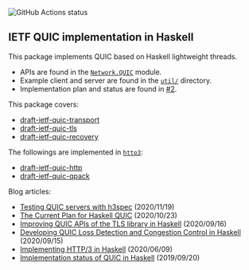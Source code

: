 ![GitHub Actions status](https://github.com/kazu-yamamoto/quic/workflows/Haskell%20CI/badge.svg)

## IETF QUIC implementation in Haskell

This package implements QUIC based on Haskell lightweight threads.

- APIs are found in the [`Network.QUIC`](https://github.com/kazu-yamamoto/quic/blob/master/Network/QUIC.hs) module.
- Example client and server are found in the [`util/`](https://github.com/kazu-yamamoto/quic/tree/master/util) directory.
- Implementation plan and status are found in [#2](https://github.com/kazu-yamamoto/quic/issues/2).

This package covers:

- [draft-ietf-quic-transport](https://tools.ietf.org/html/draft-ietf-quic-transport)
- [draft-ietf-quic-tls](https://tools.ietf.org/html/draft-ietf-quic-tls)
- [draft-ietf-quic-recovery](https://tools.ietf.org/html/draft-ietf-quic-recovery)

The followings are implemented in [`http3`](https://github.com/kazu-yamamoto/http3):

- [draft-ietf-quic-http](https://tools.ietf.org/html/draft-ietf-quic-http)
- [draft-ietf-quic-qpack](https://tools.ietf.org/html/draft-ietf-quic-qpack)

Blog articles:

- [Testing QUIC servers with h3spec](https://kazu-yamamoto.hatenablog.jp/entry/2020/11/19/160606) (2020/11/19)
- [The Current Plan for Haskell QUIC](https://kazu-yamamoto.hatenablog.jp/entry/2020/10/23/141648) (2020/10/23)
- [Improving QUIC APIs of the TLS library in Haskell](https://kazu-yamamoto.hatenablog.jp/entry/2020/09/16/150801) (2020/09/16)
- [Developing QUIC Loss Detection and Congestion Control in Haskell](https://kazu-yamamoto.hatenablog.jp/entry/2020/09/15/121613) (2020/09/15)
- [Implementing HTTP/3 in Haskell](https://kazu-yamamoto.hatenablog.jp/entry/2020/06/09/155236) (2020/06/09)
- [Implementation status of QUIC in Haskell](https://kazu-yamamoto.hatenablog.jp/entry/2020/02/18/145038) (2019/09/20)
